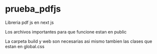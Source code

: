# prueba_pdfjs
Libreria pdf js en next js


Los archivos importantes para que funcione estan en public

La carpeta build y web son necesarias
asi mismo tambien las clases que estan en global.css
